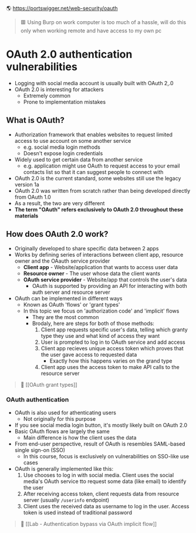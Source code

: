 🌎 https://portswigger.net/web-security/oauth

> 🟥 Using Burp on work computer is too much of a hassle, will do this only when working remote and have access to my own pc

# OAuth 2.0 authentication vulnerabilities
-   Logging with social media account is usually built with OAuth 2,.0
-   OAuth 2.0 is interesting for attackers
    -   Extremely common
    -   Prone to implementation mistakes
 
## What is OAuth?
-   Authorization framework that enables websites to request limited access to use account on some another service
    -   e.g. social media login methods
    -   Doesn't expose login credentials
-   Widely used to get certain data from another service
    -   e.g. application might use OAuth to request access to your email contacts list so that it can suggest people to connect with
-   OAuth 2.0 is the current standard, some websites still use the legacy version 1a
-   OAuth 2.0 was written from scratch rather than being developed directly from OAuth 1.0
-   As a result, the two are very different
-   **The term "OAuth" refers exclusively to OAuth 2.0 throughout these materials**

## How does OAuth 2.0 work?
-   Originally developed to share specific data between 2 apps
-   Works by defining series of interactions between client app, resource owner and the OAauth service provider
    -   **Client app** \- Website/application that wants to access user data
    -   **Resource owner** \- The user whose data the client wants
    -   **OAuth service provider** \- Website/app that controls the user's data
        -   OAuth is supported by providing an API for interacting with both auth server and resource server
-   OAuth can be implemented in different ways
    -   Known as OAuth 'flows' or 'grant types'
    -   In this topic we focus on 'authorization code' and 'implicit' flows
        -   They are the most common
        -   Brodaly, here are steps for both of those methods:
            1.  Client app requests specific user's data, telling which granty type they use and what kind of access they want
            2.  User is prompted to log in to OAuth service and add access
            3.  Client app recieves unique access token which proves that the user gave access to requested data
                -   Exactly how this happens varies on the grand type
            4.  Client app uses the access token to make API calls to the resource server

> 📃 [[OAuth grant types]]

### OAuth authentication
- OAuth is also used for athenticating users
	- Not originally for this purpose
- If you see social media login button, it's mostly likely built on OAuth 2.0
- Basic OAuth flows are largely the same
	- Main difference is how the client uses the data
- From end-user perspective, result of OAuth is resembles SAML-based single sign-on (SSO)
	- In this course, focus is exclusively on vulnerabilities on SSO-like use cases
- OAuth is generally implemented like this:
	1. Use chooses to log in with social media. Client uses the social media's OAuth service tto request some data (like email) to identify the user
	2. After receiving access token, client requests data from resource server (usually `/userinfo` endpoint)
	3. Client uses the received data as username to log in the user. Access token is used instead of traditional password

> 🧪 [[Lab - Authentication bypass via OAuth implicit flow]]